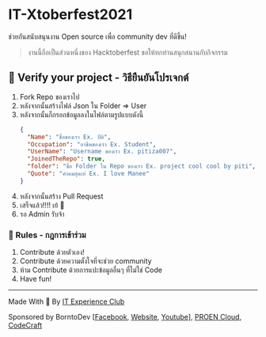 # IT-Xtoberfest2021
ช่วยกันสนับสนุนงาน Open source เพื่อ community dev ที่ดีขึ้น!

> งานนี้ถือเป็นส่วนหนึ่งของ Hacktoberfest ขอให้ทกท่านสนุกสนานกับกิจกรรม
## 🤝  Verify your project - วิธียืนยันโปรเจกต์
1. Fork Repo ของเราไป
2. หลังจากนั้นสร้างไฟล์ Json ใน Folder => User
3. หลังจากนั้นก็กรอกข้อมูลลงในไฟล์ตามรูปแบบดังนี้
    ```json
    {
      "Name": "ชื่อของเรา Ex. ปิติ",
      "Occupation": "อาชีพของเรา Ex. Student",
      "UserName": "Username ของเรา Ex. pitiza007",
      "JoinedTheRepo": true,
      "folder": "ชื่อ Folder ใน Repo ของเรา Ex. project cool cool by piti",
      "Quote": "คำคมสุดเท่ Ex. I love Manee"
    }
    ```
4. หลังจากนั้นสร้าง Pull Request
5. เสร็จแล้ว!!!! เย้ 🥳
6. รอ Admin รับจ้า

### 📝  Rules - กฎการเข้าร่วม
 1. Contribute ด้วยตัวเอง!
 2. Contribute ด้วยความตั้งใจที่จะช่วย community
 3. ห้าม Contribute ด้วยการแปะข้อมูลอื่นๆ ที่ไม่ใช่ Code
 4. Have fun!

---
Made With 🧠 By [IT Experience Club](https://github.com/IT-Experience-Club)

Sponsored by BorntoDev [[Facebook](https://www.facebook.com/borntodev/), [Website](https://www.borntodev.com/), [Youtube](https://www.youtube.com/c/BorntodevTH)], [PROEN Cloud](https://www.proen.cloud/en/home/), [CodeCraft](https://web.facebook.com/codecraftbkk/)

